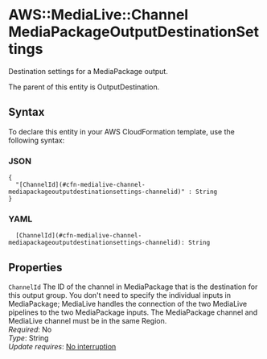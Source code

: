 # AWS::MediaLive::Channel MediaPackageOutputDestinationSettings<a name="aws-properties-medialive-channel-mediapackageoutputdestinationsettings"></a>

Destination settings for a MediaPackage output\.

The parent of this entity is OutputDestination\.

## Syntax<a name="aws-properties-medialive-channel-mediapackageoutputdestinationsettings-syntax"></a>

To declare this entity in your AWS CloudFormation template, use the following syntax:

### JSON<a name="aws-properties-medialive-channel-mediapackageoutputdestinationsettings-syntax.json"></a>

```
{
  "[ChannelId](#cfn-medialive-channel-mediapackageoutputdestinationsettings-channelid)" : String
}
```

### YAML<a name="aws-properties-medialive-channel-mediapackageoutputdestinationsettings-syntax.yaml"></a>

```
  [ChannelId](#cfn-medialive-channel-mediapackageoutputdestinationsettings-channelid): String
```

## Properties<a name="aws-properties-medialive-channel-mediapackageoutputdestinationsettings-properties"></a>

`ChannelId`  <a name="cfn-medialive-channel-mediapackageoutputdestinationsettings-channelid"></a>
The ID of the channel in MediaPackage that is the destination for this output group\. You don't need to specify the individual inputs in MediaPackage; MediaLive handles the connection of the two MediaLive pipelines to the two MediaPackage inputs\. The MediaPackage channel and MediaLive channel must be in the same Region\.  
*Required*: No  
*Type*: String  
*Update requires*: [No interruption](https://docs.aws.amazon.com/AWSCloudFormation/latest/UserGuide/using-cfn-updating-stacks-update-behaviors.html#update-no-interrupt)